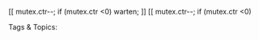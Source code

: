 [[ mutex.ctr--;
if (mutex.ctr <0)
warten; ]]
[[ mutex.ctr--;
if (mutex.ctr <0)

   Tags & Topics:
   
